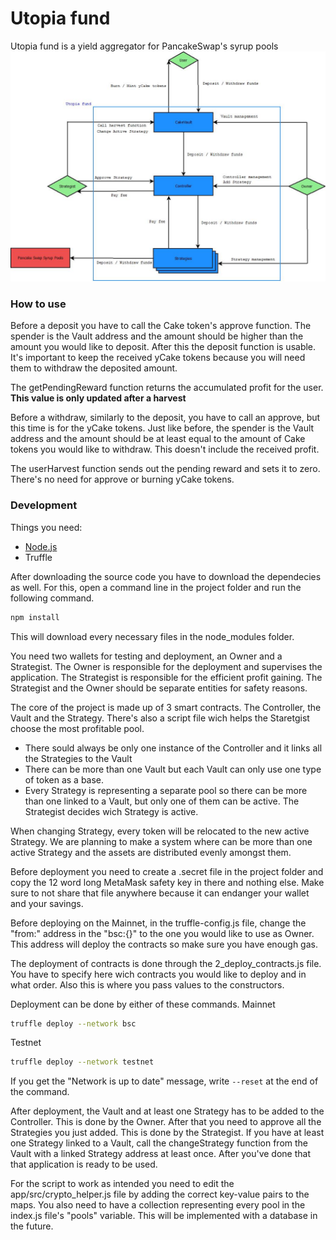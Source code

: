 # Utopia fund
Utopia fund is a yield aggregator for PancakeSwap's syrup pools
![Utopia fund flow chart](./doc/UtopiaFlowChart.jpg)

### How to use
Before a deposit you have to call the Cake token's approve function. The spender is the Vault address and the amount should be higher than the amount you would like to deposit. After this the deposit function is usable. It's important to keep the received yCake tokens because you will need them to withdraw the deposited amount.

The getPendingReward function returns the accumulated profit for the user.
**This value is only updated after a harvest**

Before a withdraw, similarly to the deposit, you have to call an approve, but this time is for the yCake tokens. Just like before, the spender is the Vault address and the amount should be at least equal to the amount of Cake tokens you would like to withdraw. This doesn't include the received profit.

The userHarvest function sends out the pending reward and sets it to zero. There's no need for approve or burning yCake tokens.

### Development
Things you need:
- [Node.js](https://nodejs.org/)
- Truffle

After downloading the source code you have to download the dependecies as well. For this, open a command line in the project folder and run the following command.
```sh
npm install
```
This will download every necessary files in the node_modules folder.

You need two wallets for testing and deployment, an Owner and a Strategist. The Owner is responsible for the deployment and supervises the application. The Strategist is responsible for the efficient profit gaining. The Strategist and the Owner should be separate entities for safety reasons. 

The core of the project is made up of 3 smart contracts. The Controller, the Vault and the Strategy. There's also a script file wich helps the Staretgist choose the most profitable pool.
- There sould always be only one instance of the Controller and it links all the Strategies to the Vault
- There can be more than one Vault but each Vault can only use one type of token as a base.
- Every Strategy is representing a separate pool so there can be more than one linked to a Vault, but only one of them can be active. The Strategist decides wich Strategy is active.

When changing Strategy, every token will be relocated to the new active Strategy. We are planning to make a system where can be more than one active Strategy and the assets are distributed evenly amongst them.

Before deployment you need to create a .secret file in the project folder and copy the 12 word long MetaMask safety key in there and nothing else. Make sure to not share that file anywhere because it can endanger your wallet and your savings.

Before deploying on the Mainnet, in the truffle-config.js file, change the "from:" address in the "bsc:{}" to the one you would like to use as Owner. This address will deploy the contracts so make sure you have enough gas.

The deployment of contracts is done through the 2_deploy_contracts.js file. You have to specify here wich contracts you would like to deploy and in what order. Also this is where you pass values to the constructors.

Deployment can be done by either of these commands.
Mainnet
```sh
truffle deploy --network bsc
```
Testnet
```sh
truffle deploy --network testnet
```
If you get the "Network is up to date" message, write `--reset` at the end of the command.

After deployment, the Vault and at least one Strategy has to be added to the Controller. This is done by the Owner. After that you need to approve all the Strategies you just added. This is done by the Strategist. If you have at least one Strategy linked to a Vault, call the changeStrategy function from the Vault with a linked Strategy address at least once. After you've done that that application is ready to be used.

For the script to work as intended you need to edit the app/src/crypto_helper.js file by adding the correct key-value pairs to the maps. You also need to have a collection representing every pool in the index.js file's "pools" variable. This will be implemented with a database in the future.